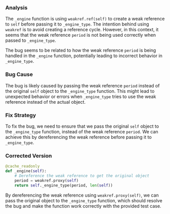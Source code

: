 ### Analysis
The `_engine` function is using `weakref.ref(self)` to create a weak reference to `self` before passing it to `_engine_type`. The intention behind using `weakref` is to avoid creating a reference cycle. However, in this context, it seems that the weak reference `period` is not being used correctly when passed to `_engine_type`.

The bug seems to be related to how the weak reference `period` is being handled in the `_engine` function, potentially leading to incorrect behavior in `_engine_type`.

### Bug Cause
The bug is likely caused by passing the weak reference `period` instead of the original `self` object to the `_engine_type` function. This might lead to unexpected behavior or errors when `_engine_type` tries to use the weak reference instead of the actual object.

### Fix Strategy
To fix the bug, we need to ensure that we pass the original `self` object to the `_engine_type` function, instead of the weak reference `period`. We can achieve this by dereferencing the weak reference before passing it to `_engine_type`.

### Corrected Version
```python
@cache_readonly
def _engine(self):
    # Dereference the weak reference to get the original object
    period = weakref.proxy(self)
    return self._engine_type(period, len(self))
``` 

By dereferencing the weak reference using `weakref.proxy(self)`, we can pass the original object to the `_engine_type` function, which should resolve the bug and make the function work correctly with the provided test case.
